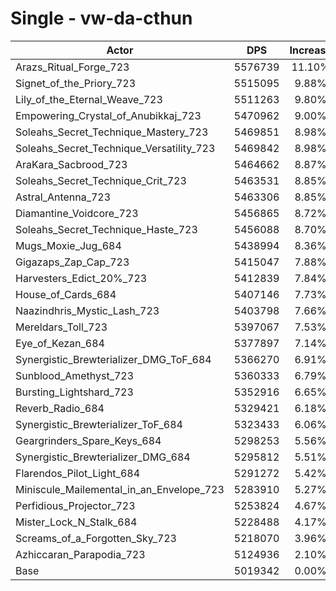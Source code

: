 # Single - vw-da-cthun
| Actor | DPS | Increase |
|---|:---:|:---:|
|Arazs_Ritual_Forge_723|5576739|11.10%|
|Signet_of_the_Priory_723|5515095|9.88%|
|Lily_of_the_Eternal_Weave_723|5511263|9.80%|
|Empowering_Crystal_of_Anubikkaj_723|5470962|9.00%|
|Soleahs_Secret_Technique_Mastery_723|5469851|8.98%|
|Soleahs_Secret_Technique_Versatility_723|5469842|8.98%|
|AraKara_Sacbrood_723|5464662|8.87%|
|Soleahs_Secret_Technique_Crit_723|5463531|8.85%|
|Astral_Antenna_723|5463306|8.85%|
|Diamantine_Voidcore_723|5456865|8.72%|
|Soleahs_Secret_Technique_Haste_723|5456088|8.70%|
|Mugs_Moxie_Jug_684|5438994|8.36%|
|Gigazaps_Zap_Cap_723|5415047|7.88%|
|Harvesters_Edict_20%_723|5412839|7.84%|
|House_of_Cards_684|5407146|7.73%|
|Naazindhris_Mystic_Lash_723|5403798|7.66%|
|Mereldars_Toll_723|5397067|7.53%|
|Eye_of_Kezan_684|5377897|7.14%|
|Synergistic_Brewterializer_DMG_ToF_684|5366270|6.91%|
|Sunblood_Amethyst_723|5360333|6.79%|
|Bursting_Lightshard_723|5352916|6.65%|
|Reverb_Radio_684|5329421|6.18%|
|Synergistic_Brewterializer_ToF_684|5323433|6.06%|
|Geargrinders_Spare_Keys_684|5298253|5.56%|
|Synergistic_Brewterializer_DMG_684|5295812|5.51%|
|Flarendos_Pilot_Light_684|5291272|5.42%|
|Miniscule_Mailemental_in_an_Envelope_723|5283910|5.27%|
|Perfidious_Projector_723|5253824|4.67%|
|Mister_Lock_N_Stalk_684|5228488|4.17%|
|Screams_of_a_Forgotten_Sky_723|5218070|3.96%|
|Azhiccaran_Parapodia_723|5124936|2.10%|
|Base|5019342|0.00%|
